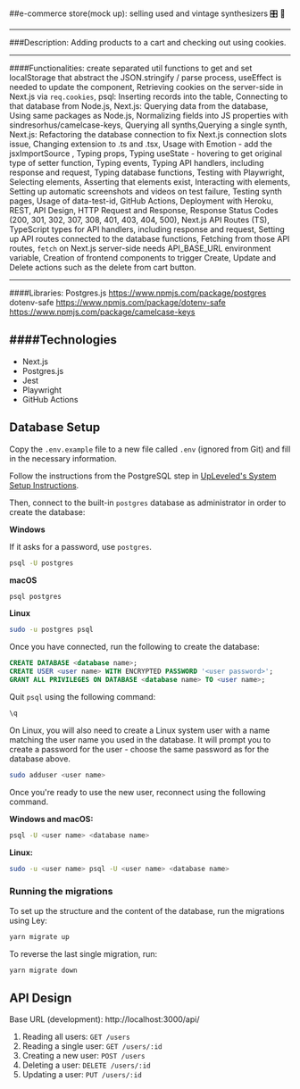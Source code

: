 ##e-commerce store(mock up): selling used and vintage synthesizers 🎛 🎹
___________________________________________
###Description: Adding products to a cart and checking out using cookies. 
___________________________________________
####Functionalities: create separated util functions to get and set localStorage that abstract the JSON.stringify / parse process, useEffect is needed to update the component, Retrieving cookies on the server-side in Next.js via `req.cookies`, psql: Inserting records into the table, Connecting to that database from Node.js, Next.js: Querying data from the database, Using same packages as Node.js, Normalizing fields into JS properties with sindresorhus/camelcase-keys, Querying all synths,Querying a single synth, Next.js: Refactoring the database connection to fix Next.js connection slots issue, Changing extension to .ts and .tsx, Usage with Emotion - add the jsxImportSource , Typing props, Typing useState - hovering to get original type of setter function, Typing events, Typing API handlers, including response and request, Typing database functions, Testing with Playwright, Selecting elements, Asserting that elements exist, Interacting with elements, Setting up automatic screenshots and videos on test failure, Testing synth pages, Usage of data-test-id, GitHub Actions, Deployment with Heroku, REST, API Design, HTTP Request and Response, Response Status Codes (200, 301, 302, 307, 308, 401, 403, 404, 500), Next.js API Routes (TS), TypeScript types for API handlers, including response and request, Setting up API routes connected to the database functions, Fetching from those API routes, `fetch` on Next.js server-side needs API_BASE_URL environment variable, Creation of frontend components to trigger Create, Update and Delete actions such as the delete from cart button. 
___________________________________________
####Libraries: 
Postgres.js https://www.npmjs.com/package/postgres
dotenv-safe https://www.npmjs.com/package/dotenv-safe
https://www.npmjs.com/package/camelcase-keys

####Technologies
--------------------
- Next.js
- Postgres.js
- Jest
- Playwright
- GitHub Actions

## Database Setup

Copy the `.env.example` file to a new file called `.env` (ignored from Git) and fill in the necessary information.

Follow the instructions from the PostgreSQL step in [UpLeveled's System Setup Instructions](https://github.com/upleveled/system-setup/blob/master/readme.md).

Then, connect to the built-in `postgres` database as administrator in order to create the database:

**Windows**

If it asks for a password, use `postgres`.

```bash
psql -U postgres
```

**macOS**

```bash
psql postgres
```

**Linux**

```bash
sudo -u postgres psql
```

Once you have connected, run the following to create the database:

```sql
CREATE DATABASE <database name>;
CREATE USER <user name> WITH ENCRYPTED PASSWORD '<user password>';
GRANT ALL PRIVILEGES ON DATABASE <database name> TO <user name>;
```

Quit `psql` using the following command:

```bash
\q
```

On Linux, you will also need to create a Linux system user with a name matching the user name you used in the database. It will prompt you to create a password for the user - choose the same password as for the database above.

```bash
sudo adduser <user name>
```

Once you're ready to use the new user, reconnect using the following command.

**Windows and macOS:**

```bash
psql -U <user name> <database name>
```

**Linux:**

```bash
sudo -u <user name> psql -U <user name> <database name>
```

### Running the migrations

To set up the structure and the content of the database, run the migrations using Ley:

```bash
yarn migrate up
```

To reverse the last single migration, run:

```bash
yarn migrate down
```

## API Design

Base URL (development): http://localhost:3000/api/

1. Reading all users: `GET /users`
2. Reading a single user: `GET /users/:id`
3. Creating a new user: `POST /users`
4. Deleting a user: `DELETE /users/:id`
5. Updating a user: `PUT /users/:id`
